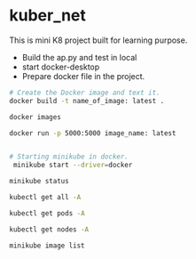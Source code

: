 # kuber_net
This is mini K8 project built for learning purpose. 

- Build the ap.py and test in local 
- start docker-desktop
- Prepare docker file in the project. 

```bash
# Create the Docker image and text it. 
docker build -t name_of_image: latest .

docker images

docker run -p 5000:5000 image_name: latest


# Starting minikube in docker. 
 minikube start --driver=docker

minikube status

kubectl get all -A

kubectl get pods -A

kubectl get nodes -A

minikube image list


```

